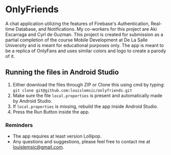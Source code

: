 # OnlyFriends
A chat application utilizing the features of Firebase's Authentication, Real-time Database, and Notifications. My co-workers for this project are Aki Escarraga and Cyrl de Guzman. This project is created for submission as a partial completion of the course Mobile Development at De La Salle University and is meant for educational purposes only. The app is meant to be a replica of OnlyFans and uses similar colors and logo to create a parody of it.

## Running the files in Android Studio
1. Either download the files through ZIP or Clone this using cmd by typing:<br />`git clone git@github.com:louislemsic/onlyfriends.git`
2. Make sure the file `local.properties` is present and automatically made by Android Studio.
3. If `local.properties` is missing, rebuild the app inside Android Studio.
4. Press the Run Button inside the app. 

### Reminders
* The app requires at least version Lollipop.
* Any questions and suggestions, please feel free to contact me at louislemsic@gmail.com.
